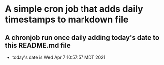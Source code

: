 A simple cron job that adds daily timestamps to markdown file
============================================================
## A chronjob run once daily adding today's date to this README.md file
* today's date is Wed Apr  7 10:57:57 MDT 2021
